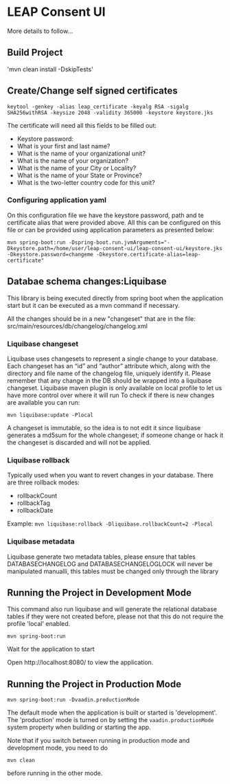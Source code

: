 # LEAP Consent UI
More details to follow...

## Build Project
'mvn clean install -DskipTests'

## Create/Change self signed certificates

`keytool -genkey -alias leap_certificate -keyalg RSA -sigalg SHA256withRSA -keysize 2048 -validity 365000 -keystore keystore.jks`

The certificate will need all this fields to be filled out:
* Keystore password:
* What is your first and last name?
* What is the name of your organizational unit?
* What is the name of your organization?
* What is the name of your City or Locality?
* What is the name of your State or Province?
* What is the two-letter country code for this unit?

### Configuring application yaml 
On this configuration file we have the keystore password, path and te certificate alias that were provided above.
All this can be configured on this file or can be provided using application parameters as presented below:

```
mvn spring-boot:run -Dspring-boot.run.jvmArguments="-Dkeystore.path=/home/user/leap-consent-ui/leap-consent-ui/keystore.jks -Dkeystore.password=changeme -Dkeystore.certificate-alias=leap-certificate"
```

## Databae schema changes:Liquibase
This library is being executed directly from spring boot when the application start but it can be executed as a mvn command if necessary.

All the changes should be in a new "changeset" that are in the file: src/main/resources/db/changelog/changelog.xml

### Liquibase changeset
Liquibase uses changesets to represent a single change to your database. Each changeset has an “id” and “author” attribute which, along with the directory and file name of the changelog file, uniquely identify it.
Please remember that any change in the DB should be wrapped into a liquibase changeset.
Liquibase maven plugin is only available on local profile to let us have more control over where it will run
To check if there is new changes are available you can run: 

```mvn liquibase:update -Plocal```

A changeset is immutable, so the idea is to not edit it since liquibase generates a md5sum for the whole changeset; if someone change or hack it the changeset is discarded and will not be applied.

### Liquibase rollback
Typically used when you want to revert changes in your database. There are three rollback modes:
* rollbackCount
* rollbackTag
* rollbackDate

Example:
```mvn liquibase:rollback -Dliquibase.rollbackCount=2 -Plocal```

### Liquibase metadata

Liquibase generate two metadata tables, please ensure that tables DATABASECHANGELOG and DATABASECHANGELOGLOCK will never be manipulated manualli, this tables must be changed only through the library   

## Running the Project in Development Mode
This command also run liquibase and will generate the relational database tables if they were not created before, please not that this do not require the profile 'local' enabled.

`mvn spring-boot:run`

Wait for the application to start

Open http://localhost:8080/ to view the application.

## Running the Project in Production Mode

`mvn spring-boot:run -Dvaadin.productionMode`

The default mode when the application is built or started is 'development'. The 'production' mode is turned on by setting the `vaadin.productionMode` system property when building or starting the app.

Note that if you switch between running in production mode and development mode, you need to do
```
mvn clean
```
before running in the other mode.


